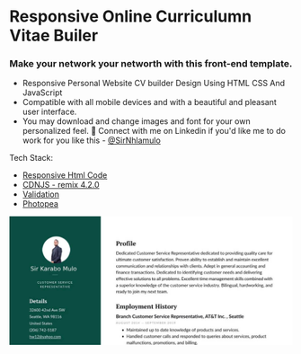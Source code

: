 # Responsive Online Curriculumn Vitae Builer

### Make your network your networth with this front-end template.

- Responsive Personal Website CV builder Design Using HTML CSS And JavaScript
- Compatible with all mobile devices and with a beautiful and pleasant user interface.
- You may download and change images and font for your own personalized feel. 
💙 Connect with me on Linkedin if you'd like me to do work for you like this - 
[@SirNhlamulo](https://www.linkedin.com/in/sir-nhlamulo/)

Tech Stack:
- [Responsive Html Code](https://www.w3schools.com/html/)
- [CDNJS - remix 4.2.0](https://cdnjs.com/libraries/remixicon/4.2.0)
- [Validation](https://developer.mozilla.org/en-US/docs/Web/JavaScript/Guide/Regular_expressions)
- [Photopea](https://www.photopea.com/)


![preview img](\assets\img\dublin-resume-templates.jpg)
